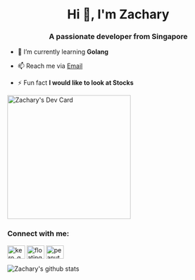 <h1 align="center">Hi 👋, I'm Zachary</h1>
<h3 align="center">A passionate developer from Singapore</h3>


- 🌱 I’m currently learning **Golang**

- 📫 Reach me via [Email](mailto:zac.hong01@gmail.com)

- ⚡ Fun fact **I would like to look at Stocks**

<a align="left" href="https://app.daily.dev/ZazzyDictionary"><img src="https://api.daily.dev/devcards/2264d9a5c5cf46eca1a549d8af118616.png?r=3og" width="280" alt="Zachary's Dev Card"/></a>

<h3 align="left">Connect with me:</h3>
<p align="left">
<a href="https://twitter.com/kero_gg" target="blank"><img align="center" src="https://cdn.jsdelivr.net/npm/simple-icons@3.0.1/icons/twitter.svg" alt="kero_gg" height="30" width="40" /></a>
<a href="https://codeforces.com/profile/floatingflower" target="blank"><img align="center" src="https://cdn.jsdelivr.net/npm/simple-icons@3.0.1/icons/codeforces.svg" alt="floatingflower" height="30" width="40" /></a>
<a href="https://leetcode.com/peanutkidde" target="blank"><img align="center" src="https://cdn.jsdelivr.net/npm/simple-icons@3.0.1/icons/leetcode.svg" alt="peanutkidde" height="30" width="40" /></a>
</p>

![Zachary's github stats](https://github-readme-stats.vercel.app/api?username=ZacharyHRQ&show_icons=true&theme=vue-dark)



